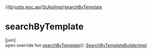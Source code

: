 //[lib](../../../index.md)/[ostis.jesc.api](../index.md)/[ScApiImpl](index.md)/[searchByTemplate](search-by-template.md)

# searchByTemplate

[jvm]\
open override fun [searchByTemplate](search-by-template.md)(): [SearchByTemplateBuilderImpl](../../ostis.jesc.api.builder/-search-by-template-builder-impl/index.md)
